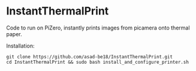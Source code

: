 # InstantThermalPrint
Code to run on PiZero, instantly prints images from picamera onto thermal paper.

Installation:
```
git clone https://github.com/asad-be18/InstantThermalPrint.git
cd InstantThermalPrint && sudo bash install_and_configure_printer.sh
```
